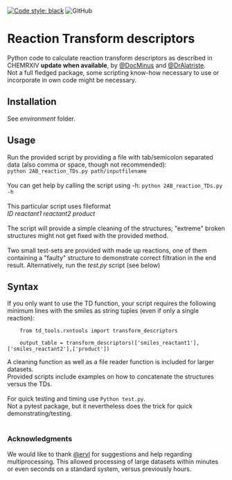 [![Code style: black](https://img.shields.io/badge/code%20style-black-000000.svg)](https://github.com/psf/black)
![GitHub](https://img.shields.io/github/license/DocMinus/RxnTransformDescriptors)

# Reaction Transform descriptors
Python code to calculate reaction transform descriptors as described in CHEMRXIV **update when available**, by [@DocMinus](https://github.com/docminus) and [@DrAlatriste](https://github.com/DrAlatriste). <br>
Not a full fledged package, some scripting know-how necessary to use or incorporate in own code might be necessary.

## Installation
See _environment_ folder.

## Usage
Run the provided script by providing a file with tab/semicolon separated data (also comma or space, though not recommended):<br>
`python 2AB_reaction_TDs.py path/inputfilename`<br>
<br>
You can get help by calling the script using -h: `python 2AB_reaction_TDs.py -h` <br>
<br>
This particular script uses fileformat<br>
_ID reactant1 reactant2 product_<br>
<br>
The script will provide a simple cleaning of the structures; "extreme" broken structures might not get fixed with the provided method.<br>
<br>
Two small test-sets are provided with made up reactions, one of them containing a "faulty" structure to demonstrate correct filtration in the end result. Alternatively, run the _test.py_ script (see below)<br>

## Syntax
If you only want to use the TD function, your script requires the following minimum lines with the smiles as string tuples (even if only a single reaction):
```
    from td_tools.rxntools import transform_descriptors
    
    output_table = transform_descriptors(['smiles_reactant1'],['smiles_reactant2'],['product'])
```
A cleaning function as well as a file reader function is included for larger datasets.<br>
Provided scripts include examples on how to concatenate the structures versus the TDs.<br>
<br>
For quick testing and timing use `Python test.py`.<br>
Not a pytest package, but it nevertheless does the trick for quick demonstrating/testing.<br>
<br>

### Acknowledgments
We would like to thank [@eryl](https://github.com/eryl) for suggestions and help regarding multiprocessing. This allowed processing of large datasets within minutes or even seconds on a standard system, versus previously hours.


